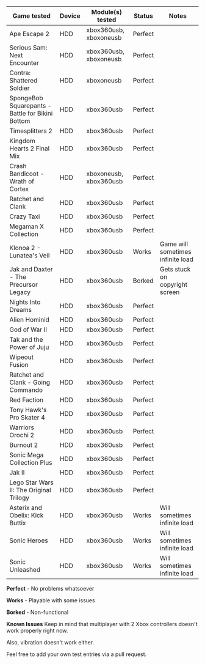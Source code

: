 | Game tested                                     | Device | Module(s) tested       | Status  | Notes |
|-------------------------------------------------|-|------------------------|---------|-------|
| Ape Escape 2                                    | HDD | xbox360usb, xboxoneusb | Perfect |       |
| Serious Sam: Next Encounter                     | HDD | xbox360usb, xboxoneusb | Perfect |       |
| Contra: Shattered Soldier                       | HDD | xboxoneusb             | Perfect |       |
| SpongeBob Squarepants - Battle for Bikini Bottom| HDD | xbox360usb             | Perfect |       |
| Timesplitters 2                                 | HDD | xbox360usb             | Perfect |       |
| Kingdom Hearts 2 Final Mix                      | HDD | xbox360usb             | Perfect |       |
| Crash Bandicoot - Wrath of Cortex               | HDD | xboxoneusb, xbox360usb | Perfect |       |
| Ratchet and Clank                               | HDD | xbox360usb             | Perfect |       |
| Crazy Taxi                                      | HDD | xbox360usb             | Perfect |       |
| Megaman X Collection                            | HDD | xbox360usb             | Perfect |       |
| Klonoa 2 - Lunatea's Veil                       | HDD | xbox360usb             | Works   | Game will sometimes infinite load|
| Jak and Daxter - The Precursor Legacy           | HDD | xbox360usb             | Borked  | Gets stuck on copyright screen |
| Nights Into Dreams                              | HDD | xbox360usb             | Perfect |       |
| Alien Hominid                                   | HDD | xbox360usb             | Perfect |       |
| God of War II                                   | HDD | xbox360usb             | Perfect |       |
| Tak and the Power of Juju                       | HDD | xbox360usb             | Perfect |       |
| Wipeout Fusion                                  | HDD | xbox360usb             | Perfect |       |
| Ratchet and Clank - Going Commando              | HDD | xbox360usb             | Perfect |       |
| Red Faction                                     | HDD | xbox360usb             | Perfect |       |
| Tony Hawk's Pro Skater 4                        | HDD | xbox360usb             | Perfect |       |                   
| Warriors Orochi 2                               | HDD | xbox360usb             | Perfect |       |
| Burnout 2                                       | HDD | xbox360usb             | Perfect |       |
| Sonic Mega Collection Plus                      | HDD | xbox360usb             | Perfect |       |
| Jak II                                          | HDD  | xbox360usb             | Perfect |       |
| Lego Star Wars II: The Original Trilogy         | HDD  | xbox360usb             | Perfect |       |
| Asterix and Obelix: Kick Buttix | HDD | xbox360usb | Works | Will sometimes infinite load |
| Sonic Heroes | HDD | xbox360usb | Works | Will sometimes infinite load |
| Sonic Unleashed | HDD | xbox360usb | Works | Will sometimes infinite load |
 
__Perfect__ - No problems whatsoever

__Works__ - Playable with some issues

__Borked__ - Non-functional

__Known Issues__
Keep in mind that multiplayer with 2 Xbox controllers doesn't work properly right now.

Also, vibration doesn't work either.

Feel free to add your own test entries via a pull request.

